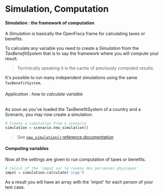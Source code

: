 # Simulation, Computation

#### Simulation : the framework of computation
A *Simulation* is basically the OpenFisca frame for calculating taxes or benefits.

To calculate any variable you need to create a *Simulation* from the *TaxBenefitSystem* that is to say the framework where you will compute your result.

> Technically speaking it is the cache of previously computed results.

It's possible to run many independent simulations using the same `TaxBenefitSystem`.

###### Application : how to calculate variable

As soon as you've loaded the TaxBenefitSystem of a country and a Scenario, you may now create a simulation.

```python
# Create a simulation from a scenario
simulation = scenario.new_simulation()
```

> See [`new_simulation()` reference documentation](/reference-documentation/scenario.md#def-newsimulation)

#### Computing variables

Now all the settings are given to run computation of taxes or benefits.

```python
# Calcul of the 'impot sur le revenu des personnes physiques'
impot = simulation.calculate('irpp')
```

As a result you will have an array with the 'impot' for each person of your test case.
